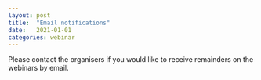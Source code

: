```yaml
---
layout: post
title:  "Email notifications"
date:   2021-01-01
categories: webinar
---
```

Please contact the organisers if you would like to receive remainders on the webinars by email. 
